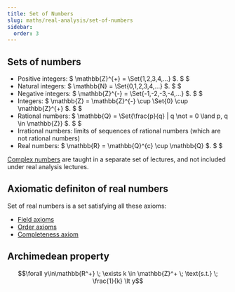 ```yaml
---
title: Set of Numbers
slug: maths/real-analysis/set-of-numbers
sidebar:
  order: 3
---
```


## Sets of numbers

- Positive integers: $ \mathbb{Z}^{+} = \Set{1,2,3,4,...} $. $ $
- Natural integers: $ \mathbb{N} = \Set{0,1,2,3,4,...} $. $ $
- Negative integers: $ \mathbb{Z}^{-} = \Set{-1,-2,-3,-4,...} $. $ $
- Integers: $ \mathbb{Z} = \mathbb{Z}^{-} \cup \Set{0} \cup \mathbb{Z}^{+}
  $. $
  $
- Rational numbers: $ \mathbb{Q} = \Set{\frac{p}{q} | q \not = 0 \land p, q \in
  \mathbb{Z}} $.
  $ $
- Irrational numbers: limits of sequences of rational numbers (which are not
  rational numbers)
- Real numbers: $ \mathbb{R} = \mathbb{Q}^{c} \cup \mathbb{Q} $. $ $

[Complex numbers](/maths/complex-analysis/introduction) are taught in a separate
set of lectures, and not included under real analysis lectures.

## Axiomatic definiton of real numbers

Set of real numbers is a set satisfying all these axioms:

- [Field axioms](/maths/real-analysis/field-axioms)
- [Order axioms](/maths/real-analysis/order-axioms)
- [Completeness axiom](/maths/real-analysis/completeness-axiom)

## Archimedean property

```math
\forall y\in\mathbb{R^+}
\;
\exists k \in \mathbb{Z}^+
\;
\text{s.t.}
\;
\frac{1}{k} \lt y
```
